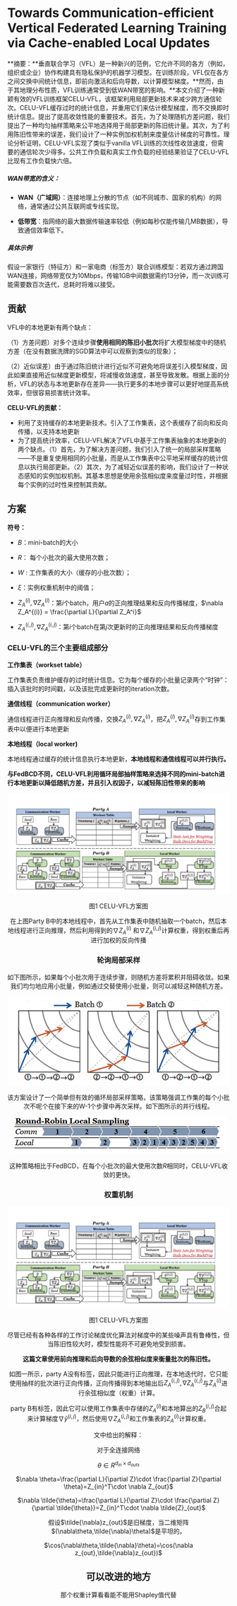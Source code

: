 # Towards Communication-efficient Vertical Federated Learning Training via Cache-enabled Local Updates

**摘要：**垂直联合学习（VFL）是一种新兴的范例，它允许不同的各方（例如，组织或企业）协作构建具有隐私保护的机器学习模型。在训练阶段，VFL仅在各方之间交换中间统计信息，即前向激活和后向导数，以计算模型梯度。**然而，由于其地理分布性质，VFL训练通常受到低WAN带宽的影响。**本文介绍了一种新颖有效的VFL训练框架CELU-VFL，该框架利用局部更新技术来减少跨方通信轮次。CELU-VFL缓存过时的统计信息，并重用它们来估计模型梯度，而不交换即时统计信息。提出了提高收敛性能的重要技术。首先，为了处理随机方差问题，我们提出了一种均匀抽样策略来公平地选择用于局部更新的陈旧统计量。其次，为了利用陈旧性带来的误差，我们设计了一种实例加权机制来度量估计梯度的可靠性。理论分析证明，CELU-VFL实现了类似于vanilla VFL训练的次线性收敛速度，但需要的通信轮次少得多。公共工作负载和真实工作负载的经验结果验证了CELU-VFL比现有工作负载快六倍。

##### **WAN带宽的含义**：

- **WAN（广域网）**：连接地理上分散的节点（如不同城市、国家的机构）的网络，通常通过公共互联网或专线实现。

- **低带宽**：指网络的最大数据传输速率较低（例如每秒仅能传输几MB数据），导致通信效率低下。

##### **具体示例**

假设一家银行（特征方）和一家电商（标签方）联合训练模型：若双方通过跨国WAN连接，网络带宽仅为10Mbps，传输1GB中间数据需约13分钟，而一次训练可能需要数百次迭代，总耗时将难以接受。



## 贡献

VFL中的本地更新有两个缺点：

（1）方差问题）对多个连续步骤**使用相同的陈旧小批次**将扩大模型梯度中的随机方差（在没有数据洗牌的SGD算法中可以观察到类似的现象）；

（2）近似误差）由于通过陈旧统计进行近似不可避免地将误差引入模型梯度，因此如果直接用近似梯度更新模型，将减慢收敛速度，甚至导致发散。根据上面的分析，VFL的状态与本地更新存在差异——执行更多的本地步骤可以更好地提高系统效率，但很容易损害统计效率。



**CELU-VFL的贡献：**

- 利用了支持缓存的本地更新技术。引入了工作集表，这个表缓存了前向和反向传播，以支持本地更新
- 为了提高统计效率，CELU-VFL解决了VFL中基于工作集表抽象的本地更新的两个缺点。（1）首先，为了解决方差问题，我们引入了统一的局部采样策略——不是重复使用相同的小批量，而是从工作集表中公平地采样缓存的统计信息以执行局部更新。（2）其次，为了减轻近似误差的影响，我们设计了一种状态感知的实例加权机制。其基本思想是使用余弦相似度来度量过时性，并根据每个实例的过时性来控制其贡献。





## 方案

**符号：**

- $B$：mini-batch的大小
- $R$： 每个小批次的最大使用次数；
- $W$ : 工作集表的大小（缓存的小批次数）；
- $\xi$：实例权重机制中的阈值；
- $Z_A^{(i)},\nabla Z_A^{(i)}$：第$i$个batch，用户$a$的正向推理结果和反向传播梯度，$\nabla Z_A^{(i)} = \frac{\partial L}{\partial Z_A^i}$

- $Z_A^{(i,j)},\nabla Z_A^{(i,j)}$：第$i$个batch在第$j$次更新时的正向推理结果和反向传播梯度

  

### CELU-VFL的三个主要组成部分

**工作集表（workset table）**

工作集表负责维护缓存的过时统计信息。它为每个缓存的小批量记录两个“时钟”：插入该批时的时间戳，以及该批完成更新时的iteration次数。



**通信线程（communication worker）**

通信线程进行正向推理和反向传播，交换$Z_A^{(i)},\nabla Z_A^{(i)}$，把$Z_A^{(i)},\nabla Z_A^{(i)}$存到工作集表中以便进行本地更新



**本地线程（local worker)**

本地线程通过缓存的统计信息执行本地更新，**本地线程和通信线程可以并行执行。**



**与FedBCD不同，CELU-VFL利用循环局部抽样策略来选择不同的mini-batch进行本地更新以降低随机方差，并且引入权因子，以减轻陈旧性带来的影响**

![image-20250514102143634](.\CELU-VFL.assets\image-20250514102143634.png)

<center>图1 CELU-VFL方案图<center>



 在上图Party B中的本地线程中，首先从工作集表中随机抽取一个batch，然后本地线程进行正向推理，然后利用得到的$\nabla Z_A^{(i)}$
和$\nabla Z_A^{(i,j)}$计算权重，得到权重后再进行加权的反向传播





### 轮询局部采样

如下图所示，如果每个小批次用于连续步骤，则随机方差将累积并阻碍收敛。如果我们均匀地应用小批量，例如通过交替使用小批量，则可以减轻这种随机方差。

<img src=".\CELU-VFL.assets\image-20250514105630013.png" alt="image-20250514105630013"  />

该方案设计了一个简单但有效的循环局部采样策略，该策略强调工作集的每个小批次不呢个在接下来的W-1个步骤中再次采样。如下图所示的并行线程。

![image-20250514110809777](.\CELU-VFL.assets\image-20250514110809777.png)

这种策略相比于FedBCD，在每个小批次的最大使用次数$R$相同时，CELU-VFL收敛的更快。



### 权重机制

![image-20250514102143634](.\CELU-VFL.assets\image-20250514102143634.png)

<center>图1 CELU-VFL方案图<center>

尽管已经有各种各样的工作讨论梯度优化算法对梯度中的某些噪声具有鲁棒性，但当陈旧性较大时，模型性能将不可避免地受到损害。

**这篇文章使用前向推理和后向导数的余弦相似度来衡量批次的陈旧性。**

如图一所示，party A没有标签，因此只能进行正向推理，在本地迭代时，它只能使用抽样的批次进行正向传播，正向传播得到本地输出后$Z_A^{(i,j)},\nabla Z_A^{(i,j)}$与$Z_A^{(i)}$进行余弦相似度（权重）计算。

party B有标签，因此它可以使用工作集表中存储的$Z_A^{(i)}$和本地算出的$Z_B^{(i,j)}$合起来计算梯度$\nabla \hat{y}^{(i,j)}$，然后使用$\nabla Z_A^{(i,j)}$和工作集表的$Z_A^{(i)}$计算权重。



文中给出的解释：

对于全连接网络

$\theta \in R^{d_{in}\times d_{outs}}$	

$\nabla \theta=\frac{\partial L}{\partial Z}\cdot \frac{\partial Z}{\partial \theta}=Z_{in}^T\cdot  \nabla Z_{out}$

$\nabla \tilde{\theta}=\frac{\partial L}{\partial Z}\cdot \frac{\partial Z}{\partial \tilde{\theta}}=Z_{in}^T\cdot  \nabla \tilde{Z}_{out}$

假设$\tilde{\nabla}z_{out}$是旧梯度，当二维矩阵$(\nabla\theta,\tilde{\nabla}\theta)$是平坦的。

$\cos(\nabla\theta,\tilde{\nabla}\theta)=\cos(\nabla z_{out},\tilde{\nabla}z_{out})$







## 可以改进的地方

那个权重计算看看能不能用Shapley值代替
